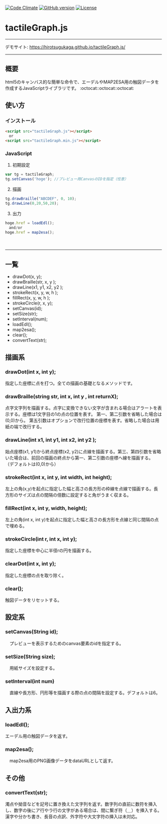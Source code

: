 [![Code Climate](https://codeclimate.com/github/HirotsuguKaga/Braille.js/badges/gpa.svg)](https://codeclimate.com/github/HirotsuguKaga/Braille.js)
[![GitHub version](https://badge.fury.io/gh/HirotsuguKaga%2FtactileGraph.js.svg)](https://badge.fury.io/gh/HirotsuguKaga%2FtactileGraph.js)
[![License](https://img.shields.io/cocoapods/l/SAHistoryNavigationViewController.svg?style=flat)](http://cocoapods.org/pods/SAHistoryNavigationViewController)

# tactileGraph.js
***
デモサイト: https://hirotsugukaga.github.io/tactileGraph.js/
***
## 概要
html5のキャンバス的な簡単な命令で、エーデルやMAP2ESA用の触図データを作成するJavaScriptライブラリです。
   :octocat::octocat::octocat:
## 使い方
### インストール
```html
<script src="tactileGraph.js"></script>
　or
<script src="tactileGraph.min.js"></script>
```
### JavaScript
1. 初期設定 
```javascript
var tg = tactileGraph;
tg.setCanvas('hoge'); //プレビュー用CanvasのIDを指定（任意）
```
2. 描画 
```javascript
tg.drawBraille("ABCDEF", 0, 10);
tg.drawLine(0,20,50,20);
```
3. 出力
```javascript
hoge.href = loadEdl();
　and/or
hoge.href = map2esa();
```
　　
***
   
## 一覧
* drawDot(x, y);
* drawBraille(str, x, y );
* drawLine(x1, y1, x2, y2 );
* strokeRect(x, y, w, h );
* fillRect(x, y, w, h );
* strokeCircle(r, x, y);
* setCanvas(id);
* setSize(str);
* setInterval(num);
* loadEdl();
* map2esa();
* clear();
* convertText(str);
  
  

## 描画系
### drawDot(int x, int y);
 指定した座標に点を打つ。全ての描画の基礎となるメソッドです。
  
### drawBraille(string str, int x, int y , int returnX);
 点字文字列を描画する。点字に変換できない文字が含まれる場合はアラートを表示する。座標は1文字目の1の点の位置を表す。
 第一、第二引数を省略した場合は(0,0)から。
 第五引数はオプションで改行位置の座標を表す。省略した場合は用紙の端で改行する。
  
### drawLine(int x1, int y1, int x2, int y2 );
 始点座標(x1, y1)から終点座標(x2, y2)に点線を描画する。第三、第四引数を省略いた場合は、前回の描画の終点から第一、第二引数の座標へ線を描画する。
 （デフォルトは(0,0)から）
  
### strokeRect(int x, int y, int width, int height);
 左上の角(x,y)を起点に指定した幅と高さの長方形の枠線を点線で描画する。長方形のサイズは点の間隔の倍数に設定すると角がうまく収まる。
  
### fillRect(int x, int y, width, height);
 左上の角(int x, int y)を起点に指定した幅と高さの長方形を点線と同じ間隔の点で埋める。
  
### strokeCircle(int r, int x, int y);
 指定した座標を中心に半径rの円を描画する。

### clearDot(int x, int y);
 指定した座標の点を取り除く。

### clear();
 触図データをリセットする。
 

## 設定系
### setCanvas(String id);
　プレビューを表示するためのcanvas要素のidを指定する。
  
### setSize(String size);
　用紙サイズを設定する。
  
### setInterval(int num)
　直線や長方形、円形等を描画する際の点の間隔を設定する。デフォルトは6。
  
## 入出力系
### loadEdl();
 エーデル用の触図データを返す。
  
### map2esa();
　map2esa用のPNG画像データをdataURLとして返す。
  
## その他
### convertText(str);
 濁点や拗音などを記号に置き換えた文字列を返す。数字列の直前に数符を挿入し、数字の後にア行やラ行の文字がある場合は、間に繋ぎ符（＿）を挿入する。漢字や分かち書き、長音の点訳、外字符や大文字符の挿入は未対応。
